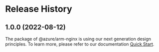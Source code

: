 # Release History
    
## 1.0.0 (2022-08-12)

The package of @azure/arm-nginx is using our next generation design principles. To learn more, please refer to our documentation [Quick Start](https://aka.ms/js-track2-quickstart).
